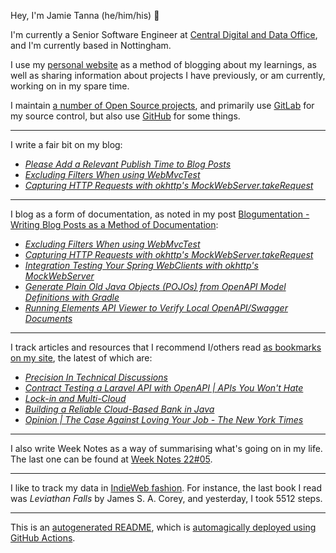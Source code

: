 Hey, I'm Jamie Tanna (he/him/his) 👋

I'm currently a Senior Software Engineer at [Central Digital and Data Office](https://www.gov.uk/government/organisations/central-digital-and-data-office), and I'm currently based in Nottingham.

I use my [personal website](https://www.jvt.me/?utm_campaign=github-jamietanna) as a method of blogging about my learnings, as well as sharing information about projects I have previously, or am currently, working on in my spare time.

I maintain [a number of Open Source projects](https://www.jvt.me/open-source/?utm_campaign=github-jamietanna), and primarily use [GitLab](https://gitlab.com/jamietanna) for my source control, but also use [GitHub](https://github.com/jamietanna) for some things.

---

I write a fair bit on my blog:


- [_Please Add a Relevant Publish Time to Blog Posts_](https://www.jvt.me/posts/2022/02/07/blog-publish-date/?utm_campaign=github-jamietanna)
- [_Excluding Filters When using WebMvcTest_](https://www.jvt.me/posts/2022/02/07/webmvctest-exclude-filter/?utm_campaign=github-jamietanna)
- [_Capturing HTTP Requests with okhttp's MockWebServer.takeRequest_](https://www.jvt.me/posts/2022/02/07/okhttp-mockwebserver-takerequest/?utm_campaign=github-jamietanna)

---

I blog as a form of documentation, as noted in my post [Blogumentation - Writing Blog Posts as a Method of Documentation](https://www.jvt.me/posts/2017/06/25/blogumentation/?utm_campaign=github-jamietanna):


- [_Excluding Filters When using WebMvcTest_](https://www.jvt.me/posts/2022/02/07/webmvctest-exclude-filter/?utm_campaign=github-jamietanna)
- [_Capturing HTTP Requests with okhttp's MockWebServer.takeRequest_](https://www.jvt.me/posts/2022/02/07/okhttp-mockwebserver-takerequest/?utm_campaign=github-jamietanna)
- [_Integration Testing Your Spring WebClients with okhttp's MockWebServer_](https://www.jvt.me/posts/2022/02/07/webclient-integration-test/?utm_campaign=github-jamietanna)
- [_Generate Plain Old Java Objects (POJOs) from OpenAPI Model Definitions with Gradle_](https://www.jvt.me/posts/2022/02/05/gradle-openapi-pojo/?utm_campaign=github-jamietanna)
- [_Running Elements API Viewer to Verify Local OpenAPI/Swagger Documents_](https://www.jvt.me/posts/2022/02/03/elements-local/?utm_campaign=github-jamietanna)

---

I track articles and resources that I recommend I/others read [as bookmarks on my site](https://www.jvt.me/kind/bookmarks/?utm_campaign=github-jamietanna), the latest of which are:


- [_Precision In Technical Discussions_](https://rtpg.co/2022/02/04/precision-in-technical-discussions.html?utm_campaign=github-jamietanna)
- [_Contract Testing a Laravel API with OpenAPI | APIs You Won't Hate_](https://apisyouwonthate.com/blog/contract-testing-apis-laravel-php-openapi?utm_campaign=github-jamietanna)
- [_Lock-in and Multi-Cloud_](https://www.tbray.org/ongoing/When/202x/2022/01/30/Cloud-Lock-In?utm_campaign=github-jamietanna)
- [_Building a Reliable Cloud-Based Bank in Java_](https://www.infoq.com/presentations/starling-bank/?utm_campaign=github-jamietanna)
- [_Opinion | The Case Against Loving Your Job - The New York Times_](https://www.nytimes.com/2021/11/19/opinion/ezra-klein-podcast-sarah-jaffe.html?utm_campaign=github-jamietanna)

---

I also write Week Notes as a way of summarising what's going on in my life. The last one can be found at [Week Notes 22#05](https://www.jvt.me/week-notes/2022/05/?utm_campaign=github-jamietanna).

---

I like to track my data in [IndieWeb fashion](https://indieweb.org/why). For instance, the last book I read was _Leviathan Falls_ by James S. A. Corey, and yesterday, I took 5512 steps.

---
This is an [autogenerated README](https://www.jvt.me/posts/2022/01/12/autogenerated-profile-readme/?utm_campaign=github-jamietanna), which is [automagically deployed using GitHub Actions](https://github.com/jamietanna/jamietanna/blob/main/.github/workflows/rebuild.yml).
